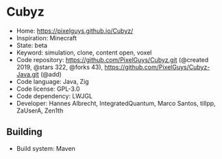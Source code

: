 # Cubyz

- Home: https://pixelguys.github.io/Cubyz/
- Inspiration: Minecraft
- State: beta
- Keyword: simulation, clone, content open, voxel
- Code repository: https://github.com/PixelGuys/Cubyz.git (@created 2019, @stars 322, @forks 43), https://github.com/PixelGuys/Cubyz-Java.git (@add)
- Code language: Java, Zig
- Code license: GPL-3.0
- Code dependency: LWJGL
- Developer: Hannes Albrecht, IntegratedQuantum, Marco Santos, tillpp, ZaUserA, Zen1th

## Building

- Build system: Maven
